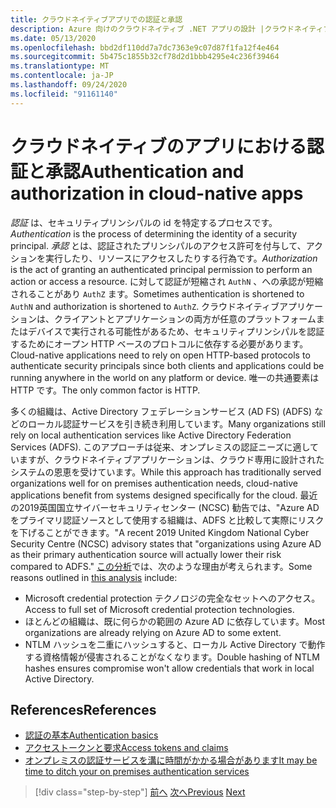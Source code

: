 ```yaml
---
title: クラウドネイティブアプリでの認証と承認
description: Azure 向けのクラウドネイティブ .NET アプリの設計 |クラウドネイティブアプリでの認証と承認
ms.date: 05/13/2020
ms.openlocfilehash: bbd2df110dd7a7dc7363e9c07d87f1fa12f4e464
ms.sourcegitcommit: 5b475c1855b32cf78d2d1bbb4295e4c236f39464
ms.translationtype: MT
ms.contentlocale: ja-JP
ms.lasthandoff: 09/24/2020
ms.locfileid: "91161140"
---
```

# <a name="authentication-and-authorization-in-cloud-native-apps"></a><span data-ttu-id="ceadb-103">クラウドネイティブのアプリにおける認証と承認</span><span class="sxs-lookup"><span data-stu-id="ceadb-103">Authentication and authorization in cloud-native apps</span></span>

<span data-ttu-id="ceadb-104">*認証* は、セキュリティプリンシパルの id を特定するプロセスです。</span><span class="sxs-lookup"><span data-stu-id="ceadb-104">*Authentication* is the process of determining the identity of a security principal.</span></span> <span data-ttu-id="ceadb-105">*承認* とは、認証されたプリンシパルのアクセス許可を付与して、アクションを実行したり、リソースにアクセスしたりする行為です。</span><span class="sxs-lookup"><span data-stu-id="ceadb-105">*Authorization* is the act of granting an authenticated principal permission to perform an action or access a resource.</span></span> <span data-ttu-id="ceadb-106">に対して認証が短縮され `AuthN` 、への承認が短縮されることがあり `AuthZ` ます。</span><span class="sxs-lookup"><span data-stu-id="ceadb-106">Sometimes authentication is shortened to `AuthN` and authorization is shortened to `AuthZ`.</span></span> <span data-ttu-id="ceadb-107">クラウドネイティブアプリケーションは、クライアントとアプリケーションの両方が任意のプラットフォームまたはデバイスで実行される可能性があるため、セキュリティプリンシパルを認証するためにオープン HTTP ベースのプロトコルに依存する必要があります。</span><span class="sxs-lookup"><span data-stu-id="ceadb-107">Cloud-native applications need to rely on open HTTP-based protocols to authenticate security principals since both clients and applications could be running anywhere in the world on any platform or device.</span></span> <span data-ttu-id="ceadb-108">唯一の共通要素は HTTP です。</span><span class="sxs-lookup"><span data-stu-id="ceadb-108">The only common factor is HTTP.</span></span>

<span data-ttu-id="ceadb-109">多くの組織は、Active Directory フェデレーションサービス (AD FS) (ADFS) などのローカル認証サービスを引き続き利用しています。</span><span class="sxs-lookup"><span data-stu-id="ceadb-109">Many organizations still rely on local authentication services like Active Directory Federation Services (ADFS).</span></span> <span data-ttu-id="ceadb-110">このアプローチは従来、オンプレミスの認証ニーズに適していますが、クラウドネイティブアプリケーションは、クラウド専用に設計されたシステムの恩恵を受けています。</span><span class="sxs-lookup"><span data-stu-id="ceadb-110">While this approach has traditionally served organizations well for on premises authentication needs, cloud-native applications benefit from systems designed specifically for the cloud.</span></span> <span data-ttu-id="ceadb-111">最近の2019英国国立サイバーセキュリティセンター (NCSC) 勧告では、"Azure AD をプライマリ認証ソースとして使用する組織は、ADFS と比較して実際にリスクを下げることができます。"</span><span class="sxs-lookup"><span data-stu-id="ceadb-111">A recent 2019 United Kingdom National Cyber Security Centre (NCSC) advisory states that "organizations using Azure AD as their primary authentication source will actually lower their risk compared to ADFS."</span></span> <span data-ttu-id="ceadb-112">[この分析](https://oxfordcomputergroup.com/resources/o365-security-native-cloud-authentication/)では、次のような理由が考えられます。</span><span class="sxs-lookup"><span data-stu-id="ceadb-112">Some reasons outlined in [this analysis](https://oxfordcomputergroup.com/resources/o365-security-native-cloud-authentication/) include:</span></span>

- <span data-ttu-id="ceadb-113">Microsoft credential protection テクノロジの完全なセットへのアクセス。</span><span class="sxs-lookup"><span data-stu-id="ceadb-113">Access to full set of Microsoft credential protection technologies.</span></span>
- <span data-ttu-id="ceadb-114">ほとんどの組織は、既に何らかの範囲の Azure AD に依存しています。</span><span class="sxs-lookup"><span data-stu-id="ceadb-114">Most organizations are already relying on Azure AD to some extent.</span></span>
- <span data-ttu-id="ceadb-115">NTLM ハッシュを二重にハッシュすると、ローカル Active Directory で動作する資格情報が侵害されることがなくなります。</span><span class="sxs-lookup"><span data-stu-id="ceadb-115">Double hashing of NTLM hashes ensures compromise won't allow credentials that work in local Active Directory.</span></span>

## <a name="references"></a><span data-ttu-id="ceadb-116">References</span><span class="sxs-lookup"><span data-stu-id="ceadb-116">References</span></span>

- [<span data-ttu-id="ceadb-117">認証の基本</span><span class="sxs-lookup"><span data-stu-id="ceadb-117">Authentication basics</span></span>](/azure/active-directory/develop/authentication-scenarios)
- [<span data-ttu-id="ceadb-118">アクセストークンと要求</span><span class="sxs-lookup"><span data-stu-id="ceadb-118">Access tokens and claims</span></span>](/azure/active-directory/develop/access-tokens)
- [<span data-ttu-id="ceadb-119">オンプレミスの認証サービスを溝に時間がかかる場合があります</span><span class="sxs-lookup"><span data-stu-id="ceadb-119">It may be time to ditch your on premises authentication services</span></span>](https://oxfordcomputergroup.com/resources/o365-security-native-cloud-authentication/)

>[!div class="step-by-step"]
><span data-ttu-id="ceadb-120">[前へ](identity.md)
>[次へ](azure-active-directory.md)</span><span class="sxs-lookup"><span data-stu-id="ceadb-120">[Previous](identity.md)
[Next](azure-active-directory.md)</span></span>

